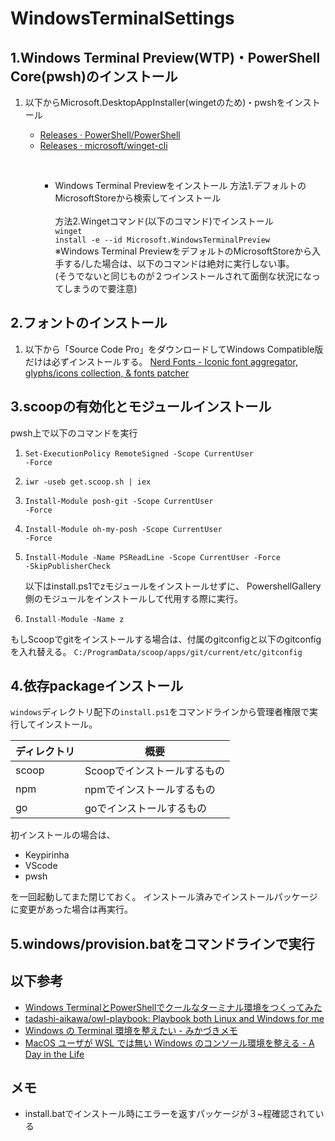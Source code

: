 # WindowsTerminalSettings

## 1.Windows Terminal Preview(WTP)・PowerShell Core(pwsh)のインストール

1. 以下からMicrosoft.DesktopAppInstaller(wingetのため)・pwshをインストール

    <ul>
      <li><a href="https://github.com/PowerShell/PowerShell/releases">Releases · PowerShell/PowerShell</a></li>
      <li><a href="https://github.com/microsoft/winget-cli/releases">Releases · microsoft/winget-cli</a></li>
    <ul><br>

2. Windows Terminal Previewをインストール
  方法1.デフォルトのMicrosoftStoreから検索してインストール<br><br>
  方法2.Wingetコマンド(以下のコマンド)でインストール<br>
    <code>winget install -e --id Microsoft.WindowsTerminalPreview</code><br>
  ※Windows Terminal PreviewをデフォルトのMicrosoftStoreから入手する/した場合は、以下のコマンドは絶対に実行しない事。<br>
  (そうでないと同じものが２つインストールされて面倒な状況になってしまうので要注意)<br>

## 2.フォントのインストール

1. 以下から「Source Code Pro」をダウンロードしてWindows Compatible版だけは必ずインストールする。
    <a href="https://www.nerdfonts.com/#home">Nerd Fonts - Iconic font aggregator, glyphs/icons collection, &amp; fonts patcher</a>


## 3.scoopの有効化とモジュールインストール

pwsh上で以下のコマンドを実行

1. <code>Set-ExecutionPolicy RemoteSigned -Scope CurrentUser -Force</code>
2. <code>iwr -useb get.scoop.sh | iex</code>
3. <code>Install-Module posh-git -Scope CurrentUser -Force</code>
4. <code>Install-Module oh-my-posh -Scope CurrentUser -Force</code>
5. <code>Install-Module -Name PSReadLine -Scope CurrentUser -Force -SkipPublisherCheck</code>

   以下はinstall.ps1でzモジュールをインストールせずに、
   PowershellGallery側のモジュールをインストールして代用する際に実行。
6. <code>Install-Module -Name z</code>

もしScoopでgitをインストールする場合は、付属のgitconfigと以下のgitconfigを入れ替える。
<code>C:/ProgramData/scoop/apps/git/current/etc/gitconfig</code>


## 4.依存packageインストール

`windows`ディレクトリ配下の`install.ps1`をコマンドラインから管理者権限で実行してインストール。

| ディレクトリ | 概要                        |
| ------------ | --------------------------- |
| scoop        | Scoopでインストールするもの |
| npm          | npmでインストールするもの   |
| go           | goでインストールするもの    |

初インストールの場合は、
<ul>
<li>Keypirinha</li>
<li>VScode</li>
<li>pwsh</li>
</ul>
を一回起動してまた閉じておく。
インストール済みでインストールパッケージに変更があった場合は再実行。

## 5.windows/provision.batをコマンドラインで実行


## 以下参考

<ul>
<li><a href="https://blog.mamansoft.net/2020/05/31/windows-terminal-and-power-shell-makes-beautiful">Windows TerminalとPowerShellでクールなターミナル環境をつくってみた</a></li>
  <li><a href="https://github.com/tadashi-aikawa/owl-playbook">tadashi-aikawa/owl-playbook: Playbook both Linux and Windows for me</a></li>
  <li><a href="https://mikazuki.hatenablog.jp/entry/2020/08/01/173459">Windows の Terminal 環境を整えたい - みかづきメモ</a></li>
  <li><a href="https://secon.dev/entry/2020/08/17/070735/">MacOS ユーザが WSL では無い Windows のコンソール環境を整える - A Day in the Life</a></li>
</ul>


## メモ

<ul>
   <li>install.batでインストール時にエラーを返すパッケージが３~程確認されている</li>
</ul>
